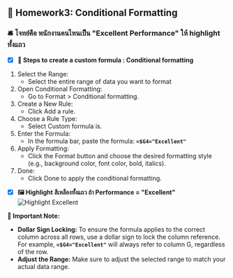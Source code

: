 ## 🎍 Homework3: Conditional Formatting 
### 🛎  โจทย์คือ พนักงานคนไหนเป็น "Excellent Performance" ให้ highlight ทั้งแถว
- [x] **🍣 Steps to create a custom formula : Conditional formatting**
1. Select the Range:
   - Select the entire range of data you want to format
2. Open Conditional Formatting:
   - Go to Format > Conditional formatting.
3. Create a New Rule:
   - Click Add a rule.
4. Choose a Rule Type:
   - Select Custom formula is.
5. Enter the Formula:
   - In the formula bar, paste the formula: **```=$G4="Excellent"```**
6. Apply Formatting:
   - Click the Format button and choose the desired formatting style (e.g., background color, font color, bold, italics).
7. Done:
   - Click Done to apply the conditional formatting.
  
- [x] **🖼 Highlight สีเหลืองทั้งแถว ถ้า Performance = "Excellent"**
![Highlight Excellent](https://github.com/user-attachments/assets/7b94d917-a2b1-486f-8925-16640bf38d51)
     
**📣 Important Note:**
- **Dollar Sign Locking:** To ensure the formula applies to the correct column across all rows, use a dollar sign to lock the column reference. For example,  **```=$G4="Excellent"```** will always refer to column G, regardless of the row.
- **Adjust the Range:** Make sure to adjust the selected range to match your actual data range.
